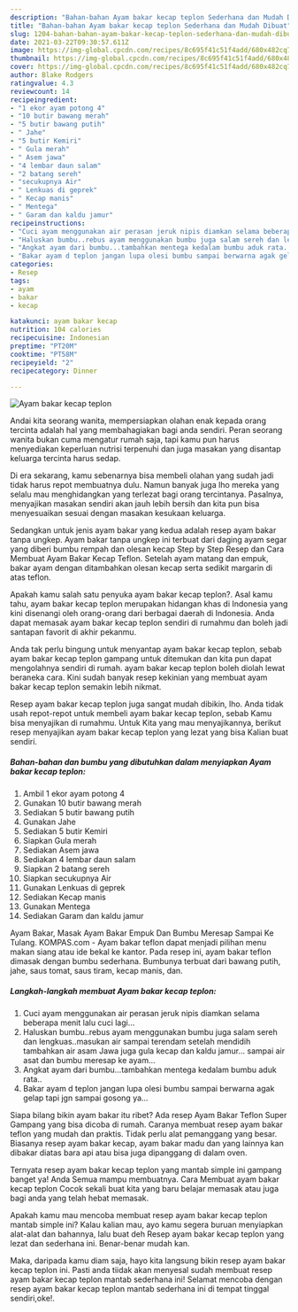 ```yaml
---
description: "Bahan-bahan Ayam bakar kecap teplon Sederhana dan Mudah Dibuat"
title: "Bahan-bahan Ayam bakar kecap teplon Sederhana dan Mudah Dibuat"
slug: 1204-bahan-bahan-ayam-bakar-kecap-teplon-sederhana-dan-mudah-dibuat
date: 2021-03-22T09:30:57.611Z
image: https://img-global.cpcdn.com/recipes/8c695f41c51f4add/680x482cq70/ayam-bakar-kecap-teplon-foto-resep-utama.jpg
thumbnail: https://img-global.cpcdn.com/recipes/8c695f41c51f4add/680x482cq70/ayam-bakar-kecap-teplon-foto-resep-utama.jpg
cover: https://img-global.cpcdn.com/recipes/8c695f41c51f4add/680x482cq70/ayam-bakar-kecap-teplon-foto-resep-utama.jpg
author: Blake Rodgers
ratingvalue: 4.3
reviewcount: 14
recipeingredient:
- "1 ekor ayam potong 4"
- "10 butir bawang merah"
- "5 butir bawang putih"
- " Jahe"
- "5 butir Kemiri"
- " Gula merah"
- " Asem jawa"
- "4 lembar daun salam"
- "2 batang sereh"
- "secukupnya Air"
- " Lenkuas di geprek"
- " Kecap manis"
- " Mentega"
- " Garam dan kaldu jamur"
recipeinstructions:
- "Cuci ayam menggunakan air perasan jeruk nipis diamkan selama beberapa menit lalu cuci lagi..."
- "Haluskan bumbu..rebus ayam menggunakan bumbu juga salam sereh dan lengkuas..masukan air sampai terendam setelah mendidih tambahkan air asam Jawa juga gula kecap dan kaldu jamur... sampai air asat dan bumbu meresap ke ayam..."
- "Angkat ayam dari bumbu...tambahkan mentega kedalam bumbu aduk rata.."
- "Bakar ayam d teplon jangan lupa olesi bumbu sampai berwarna agak gelap tapi jgn sampai gosong ya..."
categories:
- Resep
tags:
- ayam
- bakar
- kecap

katakunci: ayam bakar kecap 
nutrition: 104 calories
recipecuisine: Indonesian
preptime: "PT20M"
cooktime: "PT58M"
recipeyield: "2"
recipecategory: Dinner

---
```



![Ayam bakar kecap teplon](https://img-global.cpcdn.com/recipes/8c695f41c51f4add/680x482cq70/ayam-bakar-kecap-teplon-foto-resep-utama.jpg)

Andai kita seorang wanita, mempersiapkan olahan enak kepada orang tercinta adalah hal yang membahagiakan bagi anda sendiri. Peran seorang  wanita bukan cuma mengatur rumah saja, tapi kamu pun harus menyediakan keperluan nutrisi terpenuhi dan juga masakan yang disantap keluarga tercinta harus sedap.

Di era  sekarang, kamu sebenarnya bisa membeli olahan yang sudah jadi tidak harus repot membuatnya dulu. Namun banyak juga lho mereka yang selalu mau menghidangkan yang terlezat bagi orang tercintanya. Pasalnya, menyajikan masakan sendiri akan jauh lebih bersih dan kita pun bisa menyesuaikan sesuai dengan masakan kesukaan keluarga. 

Sedangkan untuk jenis ayam bakar yang kedua adalah resep ayam bakar tanpa ungkep. Ayam bakar tanpa ungkep ini terbuat dari daging ayam segar yang diberi bumbu rempah dan olesan kecap Step by Step Resep dan Cara Membuat Ayam Bakar Kecap Teflon. Setelah ayam matang dan empuk, bakar ayam dengan ditambahkan olesan kecap serta sedikit margarin di atas teflon.

Apakah kamu salah satu penyuka ayam bakar kecap teplon?. Asal kamu tahu, ayam bakar kecap teplon merupakan hidangan khas di Indonesia yang kini disenangi oleh orang-orang dari berbagai daerah di Indonesia. Anda dapat memasak ayam bakar kecap teplon sendiri di rumahmu dan boleh jadi santapan favorit di akhir pekanmu.

Anda tak perlu bingung untuk menyantap ayam bakar kecap teplon, sebab ayam bakar kecap teplon gampang untuk ditemukan dan kita pun dapat mengolahnya sendiri di rumah. ayam bakar kecap teplon boleh diolah lewat beraneka cara. Kini sudah banyak resep kekinian yang membuat ayam bakar kecap teplon semakin lebih nikmat.

Resep ayam bakar kecap teplon juga sangat mudah dibikin, lho. Anda tidak usah repot-repot untuk membeli ayam bakar kecap teplon, sebab Kamu bisa menyajikan di rumahmu. Untuk Kita yang mau menyajikannya, berikut resep menyajikan ayam bakar kecap teplon yang lezat yang bisa Kalian buat sendiri.

<!--inarticleads1-->

##### Bahan-bahan dan bumbu yang dibutuhkan dalam menyiapkan Ayam bakar kecap teplon:

1. Ambil 1 ekor ayam potong 4
1. Gunakan 10 butir bawang merah
1. Sediakan 5 butir bawang putih
1. Gunakan  Jahe
1. Sediakan 5 butir Kemiri
1. Siapkan  Gula merah
1. Sediakan  Asem jawa
1. Sediakan 4 lembar daun salam
1. Siapkan 2 batang sereh
1. Siapkan secukupnya Air
1. Gunakan  Lenkuas di geprek
1. Sediakan  Kecap manis
1. Gunakan  Mentega
1. Sediakan  Garam dan kaldu jamur


Ayam Bakar, Masak Ayam Bakar Empuk Dan Bumbu Meresap Sampai Ke Tulang. KOMPAS.com - Ayam bakar teflon dapat menjadi pilihan menu makan siang atau ide bekal ke kantor. Pada resep ini, ayam bakar teflon dimasak dengan bumbu sederhana. Bumbunya terbuat dari bawang putih, jahe, saus tomat, saus tiram, kecap manis, dan. 

<!--inarticleads2-->

##### Langkah-langkah membuat Ayam bakar kecap teplon:

1. Cuci ayam menggunakan air perasan jeruk nipis diamkan selama beberapa menit lalu cuci lagi...
1. Haluskan bumbu..rebus ayam menggunakan bumbu juga salam sereh dan lengkuas..masukan air sampai terendam setelah mendidih tambahkan air asam Jawa juga gula kecap dan kaldu jamur... sampai air asat dan bumbu meresap ke ayam...
1. Angkat ayam dari bumbu...tambahkan mentega kedalam bumbu aduk rata..
1. Bakar ayam d teplon jangan lupa olesi bumbu sampai berwarna agak gelap tapi jgn sampai gosong ya...


Siapa bilang bikin ayam bakar itu ribet? Ada resep Ayam Bakar Teflon Super Gampang yang bisa dicoba di rumah. Caranya membuat resep ayam bakar teflon yang mudah dan praktis. Tidak perlu alat pemanggang yang besar. Biasanya resep ayam bakar kecap, ayam bakar madu dan yang lainnya kan dibakar diatas bara api atau bisa juga dipanggang di dalam oven. 

Ternyata resep ayam bakar kecap teplon yang mantab simple ini gampang banget ya! Anda Semua mampu membuatnya. Cara Membuat ayam bakar kecap teplon Cocok sekali buat kita yang baru belajar memasak atau juga bagi anda yang telah hebat memasak.

Apakah kamu mau mencoba membuat resep ayam bakar kecap teplon mantab simple ini? Kalau kalian mau, ayo kamu segera buruan menyiapkan alat-alat dan bahannya, lalu buat deh Resep ayam bakar kecap teplon yang lezat dan sederhana ini. Benar-benar mudah kan. 

Maka, daripada kamu diam saja, hayo kita langsung bikin resep ayam bakar kecap teplon ini. Pasti anda tiidak akan menyesal sudah membuat resep ayam bakar kecap teplon mantab sederhana ini! Selamat mencoba dengan resep ayam bakar kecap teplon mantab sederhana ini di tempat tinggal sendiri,oke!.

